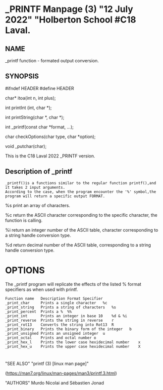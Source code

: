 
# _PRINTF Manpage (3) "12 July 2022" __"Holberton School__ #C18 Laval.

## NAME
_printf function - formated output conversion.

## SYNOPSIS

#ifndef HEADER
#define HEADER

char* itoa(int n, int plus);

int printInt (int, char *);

int printString(char *, char *);

int _printf(const char *format, ...);

char checkOptions(char type, char *option);

void _putchar(char);

This is the C18 Laval 2022 _PRINTF version.

## Description of _printf

    _printf()is a functions similar to the regular function printf(),and it takes 2 input arguments.
    According to the case, when the program encounter the '%' symbol,the program will return a specific output FORMAT.


 %s print an array of characters.

 %c return the ASCII character corresponding to
the specific character, the function is calling.

 %i return an integer number of the ASCII table,
character corresponding to a string handle conversion type.

 %d return decimal number of the ASCII table,
corresponding to a string handle conversion type.

# OPTIONS
The _printf program will replicate the effects of the listed % format specifiers as when used with printf.

    Function name   Description Format Specifier
    _print_char     Prints a single character   %c
    _print_string   Prints a string of characters   %s
    _print_percent  Prints a %  %%
    _print_int      Prints an integer in base 10    %d & %i
    _print_reverse  Prints the string in reverse    r
    _print_rot13    Converts the string into Rot13  R
    _print_binary   Prints the binary form of the integer   b
    _print_unsigned Prints an unsigned integer  u
    _print_octal    Prints and octal number o
    _print_hex_l    Prints the lower case hexidecimal number    x
    _print_hex_u    Prints the upper case hexidecimal number    X

#
"SEE ALSO"
"printf (3) [linux man page]"

(https://man7.org/linux/man-pages/man3/printf.3.html)

"AUTHORS"
Murdo Nicolai and Sébastien Jonad

